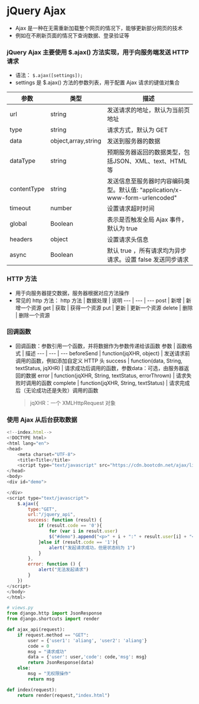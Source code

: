 # jQuery Ajax
- Ajax 是一种在无需重新加载整个网页的情况下，能够更新部分网页的技术
- 例如在不刷新页面的情况下查询数据、登录验证等

### jQuery Ajax 主要使用 $.ajax() 方法实现，用于向服务端发送 HTTP 请求
- 语法： `$.ajax([settings]);`
- settings 是 $.ajax() 方法的参数列表，用于配置 Ajax 请求的键值对集合

参数 | 类型 | 描述
--- | --- | ---
url | string | 发送请求的地址，默认为当前页地址
type | string | 请求方式，默认为 GET
data | object,array,string | 发送到服务器的数据
dataType | string | 预期服务器返回的数据类型，包括JSON、XML、text、HTML等
contentType | string | 发送信息至服务器时内容编码类型。默认值: "application/x-www-form-urlencoded"
timeout | number | 设置请求超时时间
global | Boolean | 表示是否触发全局 Ajax 事件，默认为 true
headers | object | 设置请求头信息
async | Boolean | 默认 true ，所有请求均为异步请求。设置 false 发送同步请求

### HTTP 方法
- 用于向服务器提交数据，服务器根据对应方法操作
- 常见的 http 方法：
    http 方法 | 数据处理 | 说明
    --- | --- | ---
    post | 新增 | 新增一个资源
    get | 获取 | 获得一个资源
    put | 更新 | 更新一个资源
    delete | 删除 | 删除一个资源

### 回调函数
- 回调函数：参数引用一个函数，并将数据作为参数传递给该函数
    参数 | 函数格式 | 描述
    --- | --- | ---
    beforeSend | function(jqXHR, object) | 发送请求前调用的函数，例如添加自定义 HTTP 头
    success | function(data, String, textStatus, jqXHR) | 请求成功后调用的函数，参数data：可选，由服务器返回的数据
    error | function(jqXHR, String, textStatus, errorThrown) | 请求失败时调用的函数
    complete | function(jqXHR, String, textStatus) | 请求完成后（无论成功还是失败）调用的函数
    > jqXHR：一个 XMLHttpRequest 对象

### 使用 Ajax 从后台获取数据
```js
<!--index.html-->
<!DOCTYPE html>
<html lang="en">
<head>
    <meta charset="UTF-8">
    <title>Title</title>
    <script type="text/javascript" src="https://cdn.bootcdn.net/ajax/libs/jquery/1.12.4/jquery.min.js"></script>
</head>
<body>
<div id="demo">

</div>
<script type="text/javascript">
    $.ajax({
        type:"GET",
        url:"/jquery_api",
        success: function (result) {
            if (result.code == '0'){
                for (var i in result.user)
                $("#demo").append("<p>" + i + ":" + result.user[i] + "</p>")
            }else if (result.code == '1'){
                alert("发起请求成功，但是状态码为 1")
            }
        },
        error: function () {
            alert("无法发起请求")
        }
    })
</script>
</body>
</html>
```
```python
# views.py
from django.http import JsonResponse
from django.shortcuts import render

def ajax_api(request):
    if request.method == "GET":
        user = {'user1': 'aliang', 'user2': 'aliang'}
        code = 0
        msg = "请求成功"
        data = {'user': user,'code': code,'msg': msg}
        return JsonResponse(data)
    else:
        msg = "无权限操作"
        return msg

def index(request):
    return render(request,"index.html")
```

